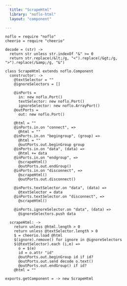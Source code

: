 ```yaml
---
  title: "ScrapeHtml"
  library: "noflo-html"
  layout: "component"

---
```


    noflo = require "noflo"
    cheerio = require "cheerio"
    
    decode = (str) ->
      return str unless str.indexOf "&" >= 0
      return str.replace(/&lt;/g, "<").replace(/&gt;/g, ">").replace(/&amp;/g, "&")
    
    class ScrapeHtml extends noflo.Component
      constructor: ->
        @textSelector = ""
        @ignoreSelectors = []
    
        @inPorts =
          in: new noflo.Port()
          textSelector: new noflo.Port()
          ignoreSelector: new noflo.ArrayPort()
        @outPorts =
          out: new noflo.Port()
    
        @html = ""
        @inPorts.in.on "connect", =>
          @html = ""
        @inPorts.in.on "begingroup", (group) =>
          @html = ""
          @outPorts.out.beginGroup group
        @inPorts.in.on "data", (data) =>
          @html += data
        @inPorts.in.on "endgroup", =>
          @scrapeHtml()
          @outPorts.out.endGroup()
        @inPorts.in.on "disconnect", =>
          @scrapeHtml()
          @outPorts.out.disconnect()
    
        @inPorts.textSelector.on "data", (data) =>
          @textSelector = data
        @inPorts.textSelector.on "disconnect", =>
          @scrapeHtml()
    
        @inPorts.ignoreSelector.on "data", (data) =>
          @ignoreSelectors.push data
    
      scrapeHtml: ->
        return unless @html.length > 0
        return unless @textSelector.length > 0
        $ = cheerio.load @html
        $(ignore).remove() for ignore in @ignoreSelectors
        $(@textSelector).each (i,e) =>
          o = $(e)
          id = o.attr "id"
          @outPorts.out.beginGroup id if id?
          @outPorts.out.send decode o.text()
          @outPorts.out.endGroup() if id?
        @html = ""
    
    exports.getComponent = -> new ScrapeHtml
    
